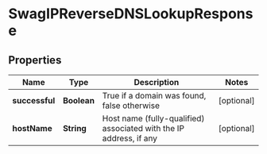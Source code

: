 
# SwagIPReverseDNSLookupResponse

## Properties
Name | Type | Description | Notes
------------ | ------------- | ------------- | -------------
**successful** | **Boolean** | True if a domain was found, false otherwise |  [optional]
**hostName** | **String** | Host name (fully-qualified) associated with the IP address, if any |  [optional]



